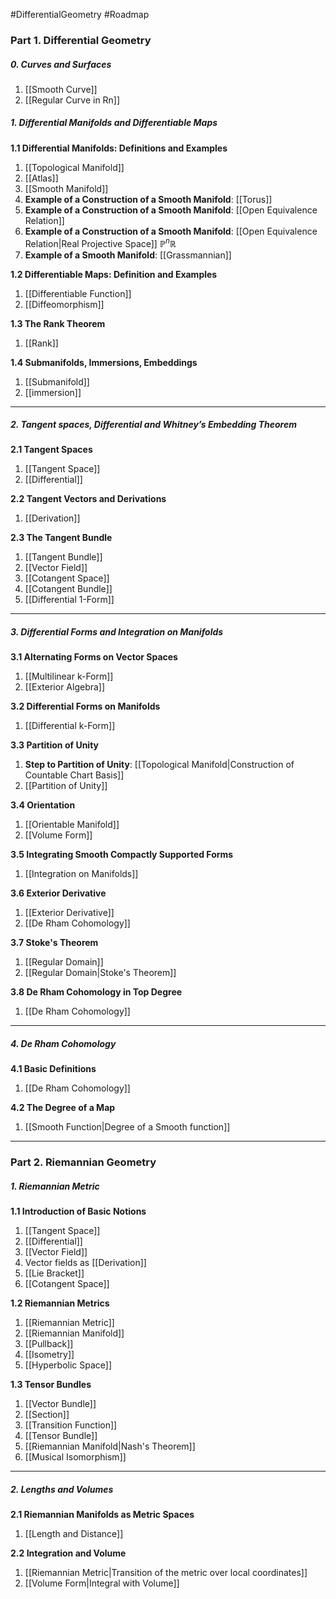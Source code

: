 #DifferentialGeometry #Roadmap 

### Part 1. Differential Geometry

##### 0. Curves and Surfaces
1. [[Smooth Curve]]
2. [[Regular Curve in Rn]]

##### 1. Differential Manifolds and Differentiable Maps
**1.1 Differential Manifolds: Definitions and Examples**
1. [[Topological Manifold]]
2. [[Atlas]]
3. [[Smooth Manifold]]
4. **Example of a Construction of a Smooth Manifold**: [[Torus]]
5. **Example of a Construction of a Smooth Manifold**: [[Open Equivalence Relation]]
6. **Example of a Construction of a Smooth Manifold**: [[Open Equivalence Relation|Real Projective Space]] $\mathbb{P}^n\mathbb{R}$
7. **Example of a Smooth Manifold**: [[Grassmannian]]

**1.2 Differentiable Maps: Definition and Examples**
1. [[Differentiable Function]]
2. [[Diffeomorphism]]

**1.3 The Rank Theorem**
1. [[Rank]]

**1.4 Submanifolds, Immersions, Embeddings**
1. [[Submanifold]]
2. [[immersion]]
---
##### 2. Tangent spaces, Differential and Whitney’s Embedding Theorem
**2.1 Tangent Spaces**
1. [[Tangent Space]]
2. [[Differential]]

**2.2 Tangent Vectors and Derivations**
1. [[Derivation]]

**2.3 The Tangent Bundle**
1. [[Tangent Bundle]]
2. [[Vector Field]]
3. [[Cotangent Space]]
4. [[Cotangent Bundle]]
5. [[Differential 1-Form]]
---
##### 3. Differential Forms and Integration on Manifolds
**3.1 Alternating Forms on Vector Spaces**
1. [[Multilinear k-Form]]
2. [[Exterior Algebra]]

**3.2 Differential Forms on Manifolds**
1. [[Differential k-Form]]

**3.3 Partition of Unity**
1. **Step to Partition of Unity**: [[Topological Manifold|Construction of Countable Chart Basis]]
2. [[Partition of Unity]]

**3.4 Orientation**
1. [[Orientable Manifold]]
2. [[Volume Form]]

**3.5 Integrating Smooth Compactly Supported Forms**
1. [[Integration on Manifolds]]

**3.6 Exterior Derivative**
1. [[Exterior Derivative]]
2. [[De Rham Cohomology]]

**3.7 Stoke's Theorem**
1. [[Regular Domain]]
2. [[Regular Domain|Stoke's Theorem]]

**3.8 De Rham Cohomology in Top Degree**
1. [[De Rham Cohomology]]
---
##### 4. De Rham Cohomology
**4.1 Basic Definitions**
1. [[De Rham Cohomology]]

**4.2 The Degree of a Map**
1. [[Smooth Function|Degree of a Smooth function]]
---
### Part 2. Riemannian Geometry

##### 1. Riemannian Metric

**1.1 Introduction of Basic Notions**
1. [[Tangent Space]]
6. [[Differential]]
7. [[Vector Field]]
8. Vector fields as [[Derivation]]
9. [[Lie Bracket]]
10. [[Cotangent Space]]

**1.2 Riemannian Metrics**
1. [[Riemannian Metric]]
2. [[Riemannian Manifold]]
3. [[Pullback]]
4. [[Isometry]]
5. [[Hyperbolic Space]]

**1.3 Tensor Bundles**
1. [[Vector Bundle]]
2. [[Section]]
3. [[Transition Function]]
4. [[Tensor Bundle]]
5. [[Riemannian Manifold|Nash's Theorem]]
6. [[Musical Isomorphism]]
---
##### 2. Lengths and Volumes
**2.1 Riemannian Manifolds as Metric Spaces**
1. [[Length and Distance]]

**2.2 Integration and Volume**
1. [[Riemannian Metric|Transition of the metric over local coordinates]]
2. [[Volume Form|Integral with Volume]]